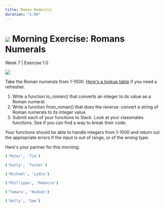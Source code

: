 ```yaml
---
title: Roman Numerals
duration: "1:00"
---
```


# ![](https://ga-dash.s3.amazonaws.com/production/assets/logo-9f88ae6c9c3871690e33280fcf557f33.png) Morning Exercise: Romans Numerals
Week 7 | Exercise 1.0

![](http://blog.world-mysteries.com/wp-content/uploads/2012/02/gk_mtable.jpg)

Take the Roman numerals from 1-1000. [Here's a lookup table](http://literacy.kent.edu/Minigrants/Cinci/romanchart.htm) if you need a refresher.

1. Write a function to_roman() that converts an integer to its value as a Roman numeral.
2. Write a function from_roman() that does the reverse: convert a string of Roman numerals to its integer value.
3. Submit each of your functions to Slack. Look at your classmates functions. See if you can find a way to break their code.

Your functions should be able to handle integers from 1-1000 and return out the appropriate errors if the input is out of range, or of the wrong type.

Here's your partner for this morning:

```bash
('Peter', 'Tim')

('Katty', 'Tucker')

('Michael', 'Lydia')

('Phillippa', 'Rebecca')

('Tamara', 'Hudson')

('Kelly', 'Sam')
```
